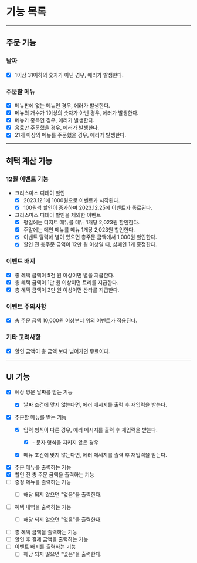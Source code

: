 # 기능 목록

---

## 주문 기능

### 날짜

- [x] 1이상 31이하의 숫자가 아닌 경우, 에러가 발생한다.

### 주문할 메뉴

- [x] 메뉴판에 없는 메뉴인 경우, 에러가 발생한다.
- [x] 메뉴의 개수가 1이상의 숫자가 아닌 경우, 에러가 발생한다.
- [x] 메뉴가 중복인 경우, 에러가 발생한다.
- [x] 음료만 주문했을 경우, 에러가 발생한다.
- [x] 21개 이상의 메뉴를 주문했을 경우, 에러가 발생한다.

---

## 혜택 계산 기능

### 12월 이벤트 기능

- 크리스마스 디데이 할인
    - [x] 2023.12.1에 1000원으로 이벤트가 시작된다.
    - [x] 100원씩 할인이 증가하며 2023.12.25에 이벤트가 종료된다.

- 크리스마스 디데이 할인을 제외한 이벤트
    - [x] 평일에는 디저트 메뉴를 메뉴 1개당 2,023원 할인한다.
    - [x] 주말에는 메인 메뉴를 메뉴 1개당 2,023원 할인한다.
    - [x] 이벤트 달력에 별이 있으면 총주문 금액에서 1,000원 할인한다.
    - [x] 할인 전 총주문 금액이 12만 원 이상일 때, 샴페인 1개 증정한다.

### 이벤트 배지

- [x] 총 혜택 금액이 5천 원 이상이면 별을 지급한다.
- [x] 총 혜택 금액이 1만 원 이상이면 트리를 지급한다.
- [x] 총 혜택 금액이 2만 원 이상이면 산타를 지급한다.

### 이벤트 주의사항

- [x] 총 주문 금액 10,000원 이상부터 위의 이벤트가 적용된다.

### 기타 고려사항

- [x] 할인 금액이 총 금액 보다 넘어가면 무료이다.

---

## UI 기능

- [x] 예상 방문 날짜를 받는 기능
    - [x] 날짜 조건에 맞지 않는다면, 에러 메시지를 출력 후 재입력을 받는다.


- [x] 주문할 메뉴를 받는 기능
    - [x] 입력 형식이 다른 경우, 에러 메시지를 출력 후 재입력을 받는다.
        - [x] \- 문자 형식을 지키지 않은 경우
    - [x] 메뉴 조건에 맞지 않는다면, 에러 메세지를 출력 후 재입력을 받는다.


- [x] 주문 메뉴를 출력하는 기능
- [x] 할인 전 총 주문 금액을 출력하는 기능
- [ ] 증정 메뉴를 출력하는 기능
    - [ ] 해당 되지 않으면 "없음"을 출력한다.


- [ ] 혜택 내역을 출력하는 기능
    - [ ] 해당 되지 않으면 "없음"을 출력한다.


- [ ] 총 혜택 금액을 출력하는 기능
- [ ] 할인 후 결제 금액을 출력하는 기능
- [ ] 이벤트 배지를 출력하는 기능
    - [ ] 해당 되지 않으면 "없음"을 출력한다.